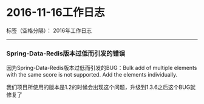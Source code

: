 # 2016-11-16工作日志

标签（空格分隔）： 2016年工作日志

---

### Spring-Data-Redis版本过低而引发的错误

因为Spring-Data-Redis版本过低而引发的BUG：Bulk add of multiple elements with the same score is not supported. Add the elements individually.

我们项目所使用的版本是1.2的时候会出现这个问题，升级到1.3.6之后这个BUG就修复了